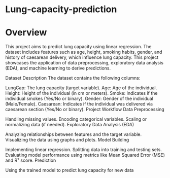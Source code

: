# Lung-capacity-prediction
# Overview
This project aims to predict lung capacity using linear regression. The dataset includes features such as age, height, smoking habits, gender, and history of caesarean delivery, which influence lung capacity. This project showcases the application of data preprocessing, exploratory data analysis (EDA), and machine learning to derive predictions.

Dataset Description
The dataset contains the following columns:

LungCap: The lung capacity (target variable).
Age: Age of the individual.
Height: Height of the individual (in cm or meters).
Smoke: Indicates if the individual smokes (Yes/No or binary).
Gender: Gender of the individual (Male/Female).
Caesarean: Indicates if the individual was delivered via caesarean section (Yes/No or binary).
Project Workflow
Data Preprocessing

Handling missing values.
Encoding categorical variables.
Scaling or normalizing data (if needed).
Exploratory Data Analysis (EDA)

Analyzing relationships between features and the target variable.
Visualizing the data using graphs and plots.
Model Building

Implementing linear regression.
Splitting data into training and testing sets.
Evaluating model performance using metrics like Mean Squared Error (MSE) and R² score.
Prediction

Using the trained model to predict lung capacity for new data
